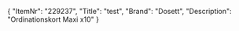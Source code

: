 {
  "ItemNr": "229237",
  "Title": "test",
  "Brand": "Dosett",
  "Description": "Ordinationskort Maxi x10"
}